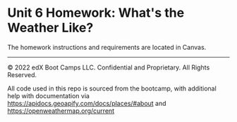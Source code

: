 # Unit 6 Homework: What's the Weather Like?

The homework instructions and requirements are located in Canvas.

---

© 2022 edX Boot Camps LLC. Confidential and Proprietary. All Rights Reserved.

All code used in this repo is sourced from the bootcamp, with additional help with documentation via 
https://apidocs.geoapify.com/docs/places/#about
and 
https://openweathermap.org/current
